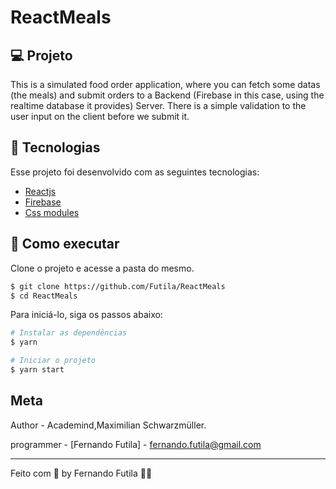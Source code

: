 # ReactMeals

## 💻 Projeto

This is a simulated food order application, where you can fetch some datas (the meals) and submit orders to a Backend (Firebase in this case, using the realtime database it provides) Server. There is a simple validation to the user input on the client before we submit it.

## 🧪 Tecnologias

Esse projeto foi desenvolvido com as seguintes tecnologias:

- [Reactjs](https://reactjs.org)
- [Firebase](https://firebase.google.com/?hl=pt-br)
- [Css modules](https://github.com/css-modules/css-modules)

## 🚀 Como executar

Clone o projeto e acesse a pasta do mesmo.

```bash
$ git clone https://github.com/Futila/ReactMeals
$ cd ReactMeals
```

Para iniciá-lo, siga os passos abaixo:

```bash
# Instalar as dependências
$ yarn

# Iniciar o projeto
$ yarn start
```

## Meta

Author - Academind,Maximilian Schwarzmüller.

programmer - [Fernando Futila] - fernando.futila@gmail.com

---

Feito com 💜 by Fernando Futila 👋🏻
